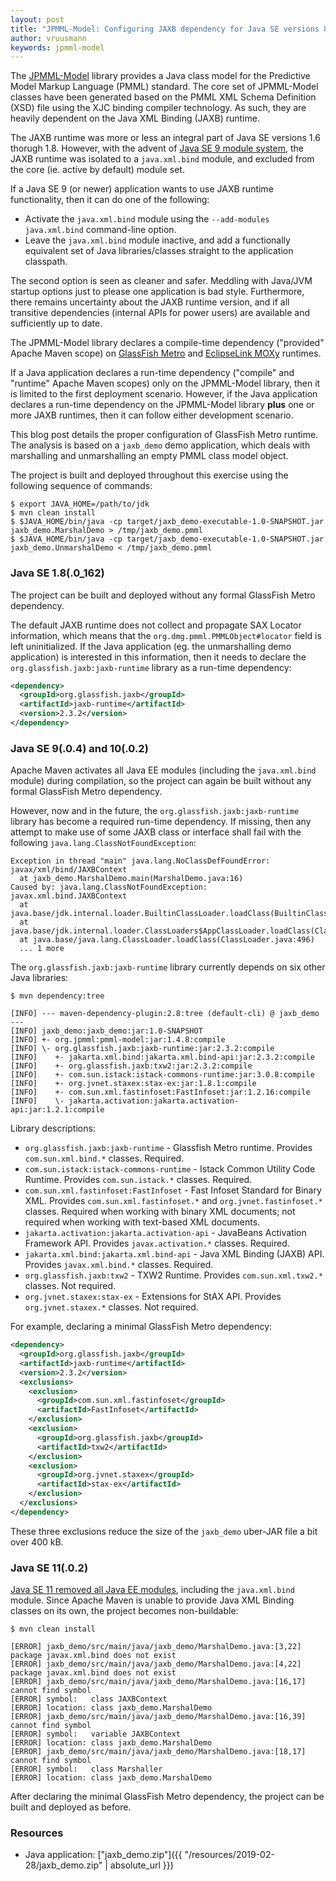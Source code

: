 ```yaml
---
layout: post
title: "JPMML-Model: Configuring JAXB dependency for Java SE versions 8, 9, 10 and 11"
author: vruusmann
keywords: jpmml-model
---
```


The [JPMML-Model](https://github.com/jpmml/jpmml-model) library provides a Java class model for the Predictive Model Markup Language (PMML) standard.
The core set of JPMML-Model classes have been generated based on the PMML XML Schema Definition (XSD) file using the XJC binding compiler technology. As such, they are heavily dependent on the Java XML Binding (JAXB) runtime.

The JAXB runtime was more or less an integral part of Java SE versions 1.6 thorugh 1.8. However, with the advent of [Java SE 9 module system](https://jcp.org/en/jsr/detail?id=376), the JAXB runtime was isolated to a `java.xml.bind` module, and excluded from the core (ie. active by default) module set.

If a Java SE 9 (or newer) application wants to use JAXB runtime functionality, then it can do one of the following:

* Activate the `java.xml.bind` module using the `--add-modules java.xml.bind` command-line option.
* Leave the `java.xml.bind` module inactive, and add a functionally equivalent set of Java libraries/classes straight to the application classpath.

The second option is seen as cleaner and safer. Meddling with Java/JVM startup options just to please one application is bad style. Furthermore, there remains uncertainty about the JAXB runtime version, and if all transitive dependencies (internal APIs for power users) are available and sufficiently up to date.

The JPMML-Model library declares a compile-time dependency ("provided" Apache Maven scope) on [GlassFish Metro](https://javaee.github.io/metro/) and [EclipseLink MOXy](https://www.eclipse.org/eclipselink/) runtimes.

If a Java application declares a run-time dependency ("compile" and "runtime" Apache Maven scopes) only on the JPMML-Model library, then it is limited to the first deployment scenario.
However, if the Java application declares a run-time dependency on the JPMML-Model library **plus** one or more JAXB runtimes, then it can follow either development scenario.

This blog post details the proper configuration of GlassFish Metro runtime. The analysis is based on a `jaxb_demo` demo application, which deals with marshalling and unmarshalling an empty PMML class model object.

The project is built and deployed throughout this exercise using the following sequence of commands:

```
$ export JAVA_HOME=/path/to/jdk
$ mvn clean install
$ $JAVA_HOME/bin/java -cp target/jaxb_demo-executable-1.0-SNAPSHOT.jar jaxb_demo.MarshalDemo > /tmp/jaxb_demo.pmml
$ $JAVA_HOME/bin/java -cp target/jaxb_demo-executable-1.0-SNAPSHOT.jar jaxb_demo.UnmarshalDemo < /tmp/jaxb_demo.pmml
```

### Java SE 1.8(.0_162)

The project can be built and deployed without any formal GlassFish Metro dependency.

The default JAXB runtime does not collect and propagate SAX Locator information, which means that the `org.dmg.pmml.PMMLObject#locator` field is left uninitialized. If the Java application (eg. the unmarshalling demo application) is interested in this information, then it needs to declare the `org.glassfish.jaxb:jaxb-runtime` library as a run-time dependency:

``` xml
<dependency>
  <groupId>org.glassfish.jaxb</groupId>
  <artifactId>jaxb-runtime</artifactId>
  <version>2.3.2</version>
</dependency>
```

### Java SE 9(.0.4) and 10(.0.2)

Apache Maven activates all Java EE modules (including the `java.xml.bind` module) during compilation, so the project can again be built without any formal GlassFish Metro dependency.

However, now and in the future, the `org.glassfish.jaxb:jaxb-runtime` library has become a required run-time dependency. If missing, then any attempt to make use of some JAXB class or interface shall fail with the following `java.lang.ClassNotFoundException`:

```
Exception in thread "main" java.lang.NoClassDefFoundError: javax/xml/bind/JAXBContext
  at jaxb_demo.MarshalDemo.main(MarshalDemo.java:16)
Caused by: java.lang.ClassNotFoundException: javax.xml.bind.JAXBContext
  at java.base/jdk.internal.loader.BuiltinClassLoader.loadClass(BuiltinClassLoader.java:582)
  at java.base/jdk.internal.loader.ClassLoaders$AppClassLoader.loadClass(ClassLoaders.java:185)
  at java.base/java.lang.ClassLoader.loadClass(ClassLoader.java:496)
  ... 1 more
```

The `org.glassfish.jaxb:jaxb-runtime` library currently depends on six other Java libraries:

```
$ mvn dependency:tree

[INFO] --- maven-dependency-plugin:2.8:tree (default-cli) @ jaxb_demo ---
[INFO] jaxb_demo:jaxb_demo:jar:1.0-SNAPSHOT
[INFO] +- org.jpmml:pmml-model:jar:1.4.8:compile
[INFO] \- org.glassfish.jaxb:jaxb-runtime:jar:2.3.2:compile
[INFO]    +- jakarta.xml.bind:jakarta.xml.bind-api:jar:2.3.2:compile
[INFO]    +- org.glassfish.jaxb:txw2:jar:2.3.2:compile
[INFO]    +- com.sun.istack:istack-commons-runtime:jar:3.0.8:compile
[INFO]    +- org.jvnet.staxex:stax-ex:jar:1.8.1:compile
[INFO]    +- com.sun.xml.fastinfoset:FastInfoset:jar:1.2.16:compile
[INFO]    \- jakarta.activation:jakarta.activation-api:jar:1.2.1:compile
```

Library descriptions:

* `org.glassfish.jaxb:jaxb-runtime` - Glassfish Metro runtime. Provides `com.sun.xml.bind.*` classes. Required.
* `com.sun.istack:istack-commons-runtime` - Istack Common Utility Code Runtime. Provides `com.sun.istack.*` classes. Required.
* `com.sun.xml.fastinfoset:FastInfoset` - Fast Infoset Standard for Binary XML. Provides `com.sun.xml.fastinfoset.*` and `org.jvnet.fastinfoset.*` classes. Required when working with binary XML documents; not required when working with text-based XML documents.
* `jakarta.activation:jakarta.activation-api` - JavaBeans Activation Framework API. Provides `javax.activation.*` classes. Required.
* `jakarta.xml.bind:jakarta.xml.bind-api` - Java XML Binding (JAXB) API. Provides `javax.xml.bind.*` classes. Required.
* `org.glassfish.jaxb:txw2` - TXW2 Runtime. Provides `com.sun.xml.txw2.*` classes. Not required.
* `org.jvnet.staxex:stax-ex` - Extensions for StAX API. Provides `org.jvnet.staxex.*` classes. Not required.

For example, declaring a minimal GlassFish Metro dependency:

``` xml
<dependency>
  <groupId>org.glassfish.jaxb</groupId>
  <artifactId>jaxb-runtime</artifactId>
  <version>2.3.2</version>
  <exclusions>
    <exclusion>
      <groupId>com.sun.xml.fastinfoset</groupId>
      <artifactId>FastInfoset</artifactId>
    </exclusion>
    <exclusion>
      <groupId>org.glassfish.jaxb</groupId>
      <artifactId>txw2</artifactId>
    </exclusion>
    <exclusion>
      <groupId>org.jvnet.staxex</groupId>
      <artifactId>stax-ex</artifactId>
    </exclusion>
  </exclusions>
</dependency>
```

These three exclusions reduce the size of the `jaxb_demo` uber-JAR file a bit over 400 kB.

### Java SE 11(.0.2)

[Java SE 11 removed all Java EE modules](https://blog.codefx.org/java/java-11-migration-guide/#Removal-Of-Java-EE-Modules), including the `java.xml.bind` module. Since Apache Maven is unable to provide Java XML Binding classes on its own, the project becomes non-buildable:

```
$ mvn clean install

[ERROR] jaxb_demo/src/main/java/jaxb_demo/MarshalDemo.java:[3,22] package javax.xml.bind does not exist
[ERROR] jaxb_demo/src/main/java/jaxb_demo/MarshalDemo.java:[4,22] package javax.xml.bind does not exist
[ERROR] jaxb_demo/src/main/java/jaxb_demo/MarshalDemo.java:[16,17] cannot find symbol
[ERROR] symbol:   class JAXBContext
[ERROR] location: class jaxb_demo.MarshalDemo
[ERROR] jaxb_demo/src/main/java/jaxb_demo/MarshalDemo.java:[16,39] cannot find symbol
[ERROR] symbol:   variable JAXBContext
[ERROR] location: class jaxb_demo.MarshalDemo
[ERROR] jaxb_demo/src/main/java/jaxb_demo/MarshalDemo.java:[18,17] cannot find symbol
[ERROR] symbol:   class Marshaller
[ERROR] location: class jaxb_demo.MarshalDemo
```

After declaring the minimal GlassFish Metro dependency, the project can be built and deployed as before.

### Resources

* Java application: ["jaxb_demo.zip"]({{ "/resources/2019-02-28/jaxb_demo.zip" | absolute_url }})

